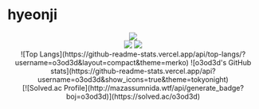 # hyeonji
<div align="center">
<img src="https://capsule-render.vercel.app/api?type=waving&color=auto&height=200&section=header&text=Hyeonji_Github&fontSize=90" />
</DIV>

<div align="center">
	<img src="https://img.shields.io/badge/Python-007396?style=flat&logo=python&logoColor=white" />
	<img src="https://img.shields.io/badge/C-E34F26?style=flat&logo=C&logoColor=white" />
</div>

<div align="center">
![Top Langs](https://github-readme-stats.vercel.app/api/top-langs/?username=o3od3d&layout=compact&theme=merko)
![o3od3d's GitHub stats](https://github-readme-stats.vercel.app/api?username=o3od3d&show_icons=true&theme=tokyonight)  
</div>
<div align="center">
[![Solved.ac Profile](http://mazassumnida.wtf/api/generate_badge?boj=o3od3d)](https://solved.ac/o3od3d)
</div>
